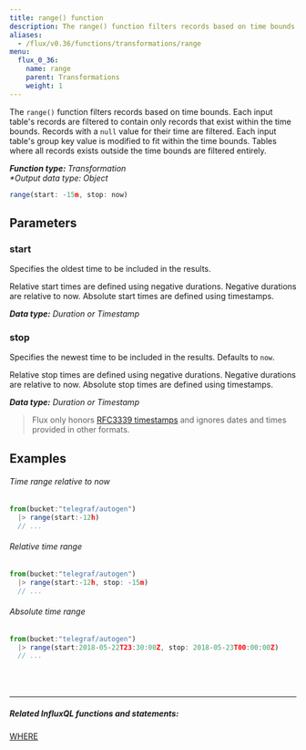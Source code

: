 ```yaml
---
title: range() function
description: The range() function filters records based on time bounds.
aliases:
  - /flux/v0.36/functions/transformations/range
menu:
  flux_0_36:
    name: range
    parent: Transformations
    weight: 1
---
```


The `range()` function filters records based on time bounds.
Each input table's records are filtered to contain only records that exist within the time bounds.
Records with a `null` value for their time are filtered.
Each input table's group key value is modified to fit within the time bounds.
Tables where all records exists outside the time bounds are filtered entirely.

_**Function type:** Transformation_  
_**Output data type:* Object_

```js
range(start: -15m, stop: now)
```

## Parameters

### start
Specifies the oldest time to be included in the results.

Relative start times are defined using negative durations.
Negative durations are relative to now.
Absolute start times are defined using timestamps.

_**Data type:** Duration or Timestamp_

### stop
Specifies the newest time to be included in the results. Defaults to `now`.

Relative stop times are defined using negative durations.
Negative durations are relative to now.
Absolute stop times are defined using timestamps.

_**Data type:** Duration or Timestamp_

> Flux only honors [RFC3339 timestamps](/flux/v0.36/language/types#timestamp-format)
> and ignores dates and times provided in other formats.

## Examples

###### Time range relative to now
```js
from(bucket:"telegraf/autogen")
  |> range(start:-12h)
  // ...
```

###### Relative time range
```js
from(bucket:"telegraf/autogen")
  |> range(start:-12h, stop: -15m)
  // ...
```

###### Absolute time range
```js
from(bucket:"telegraf/autogen")
  |> range(start:2018-05-22T23:30:00Z, stop: 2018-05-23T00:00:00Z)
  // ...
```

<hr style="margin-top:4rem"/>

##### Related InfluxQL functions and statements:
[WHERE](/influxdb/latest/query_language/data_exploration/#the-where-clause)  
